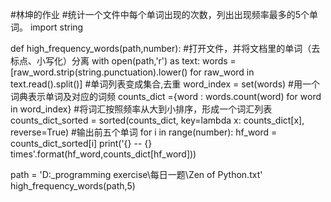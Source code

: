 
#林坤的作业
#统计一个文件中每个单词出现的次数，列出出现频率最多的5个单词。
import string

def high_frequency_words(path,number):
    #打开文件，并将文档里的单词（去标点、小写化）分离
    with open(path,'r') as text:
        words = [raw_word.strip(string.punctuation).lower()  for raw_word in text.read().split()]
    #单词列表变成集合,去重
    word_index = set(words)
    #用一个词典表示单词及对应的词频
    counts_dict ={word : words.count(word)  for word in word_index}
    #将词汇按照频率从大到小排序，形成一个词汇列表
    counts_dict_sorted = sorted(counts_dict, key=lambda x: counts_dict[x], reverse=True)
    #输出前五个单词
    for i in range(number):
        hf_word = counts_dict_sorted[i]
        print('{} -- {} times'.format(hf_word,counts_dict[hf_word]))


path = 'D:\_programming exercise\每日一题\Zen of Python.txt'
high_frequency_words(path,5)

